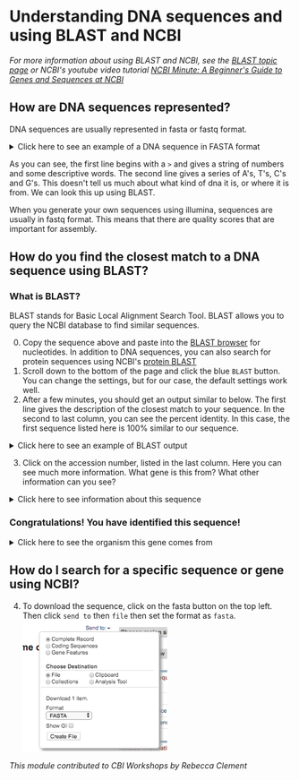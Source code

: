 # Understanding DNA sequences and using BLAST and NCBI
*For more information about using BLAST and NCBI, see the [BLAST topic page](https://blast.ncbi.nlm.nih.gov/Blast.cgi?CMD=Web&PAGE_TYPE=BlastDocs&DOC_TYPE=BlastHelp) or NCBI's youtube video tutorial [NCBI Minute: A Beginner's Guide to Genes and Sequences at NCBI](https://www.youtube.com/watch?v=QIZ8QH6JcC8)*

## How are DNA sequences represented?
DNA sequences are usually represented in fasta or fastq format. 
<details>
  <summary>Click here to see an example of a DNA sequence in FASTA format</summary>
  
```
>HQ986301.1 
AACACTTTATTTTTTATTTGGAGCATGATCAGGGATGGTAGGAACTGCTCTAAGAGTCCTAATTCGAATT
GAATTAGGACAACCAGGATCATTAATTGGAGATGATCAAATTTATAATGTAATTGTAACAGCTCATGCTT
TTGTTATAATTTTCTTTATAGTAATACCTATTATAATTGGAGGATTTGGAAATTGATTAGTGCCACTAAT
ATTAGGAGCACCTGATATAGCTTTCCCACGATTAAATAATATAAGATTTTGATTATTACCACCTTCTCTT
ACACTTTTATTAGCAGGAAGTATAGTTGAAAGAGGTGCAGGAACAGGATGAACAGTTTATCCTCCTCTTG
CTGGTGCTATTGCTCATGCAGGAGCATCTGTAGATTTAACTATTTTTTCCCTTCACTTAGCTGGTGTATC
TTCAATTTTAGGTGCTATTAATTTTATTACTACAACAATTAATATAAAGTCACCAGGGATAAAGATAGAT
CAAATACCATTATTTGTATGAGCCGTAGTAATTACAGCTGTATTATTATTATTATCTCTTCCTGTTCTTG
CTGGTGCAATTACAATATTATTAACAGATCGAAATATTAATACATCATTCTTTGATCCTGCAGGAGGGGG
TGATCCAATTCTTTATCAACATTTATTT
```
</details>

As you can see, the first line begins with a `>` and gives a string of numbers and some descriptive words. The second line gives a series of A's, T's, C's and G's. This doesn't tell us much about what kind of dna it is, or where it is from. We can look this up using BLAST.

When you generate your own sequences using illumina, sequences are usually in fastq format. This means that there are quality scores that are important for assembly.

## How do you find the closest match to a DNA sequence using BLAST?
### What is BLAST?
BLAST stands for Basic Local Alignment Search Tool. BLAST allows you to query the NCBI database to find similar sequences.

0. Copy the sequence above and paste into the [BLAST browser](https://blast.ncbi.nlm.nih.gov/Blast.cgi?PAGE_TYPE=BlastSearch) for nucleotides. In addition to DNA sequences, you can also search for protein sequences using NCBI's [protein BLAST](https://blast.ncbi.nlm.nih.gov/Blast.cgi)
1. Scroll down to the bottom of the page and click the blue `BLAST` button. You can change the settings, but for our case, the default settings work well.
2. After a few minutes, you should get an output similar to below. The first line gives the description of the closest match to your sequence. In the second to last column, you can see the percent identity. In this case, the first sequence listed here is 100% similar to our sequence.<br/>
<details>
  <summary>Click here to see an example of BLAST output</summary>
  
![BLAST1](images/BLAST1.png)
</details>

3. Click on the accession number, listed in the last column. Here you can see much more information. What gene is this from? What other information can you see?
<details>
  <summary>Click here to see information about this sequence</summary>
  
![BLAST2](images/BLAST2.png)
This sequence is from the COI gene in the mitochondria, also known as the "barcoding gene" for animals. This means that lots of animals have had this gene sequenced, and therefore, you can look up a lot of animals using this gene.

</details>

### Congratulations! You have identified this sequence!
<details>
  <summary>Click here to see the organism this gene comes from </summary>
  
![Anax_junius](images/anax_junius_iucn.jpg)

This is *Anax junius*, one of the most beautiful dragonflies in North America. During it's short adult lifespan of only a few months, it sometimes migrates thousands of miles from Canada to Mexico.
</details>

## How do I search for a specific sequence or gene using NCBI?
4. To download the sequence, click on the fasta button on the top left. Then click `send to` then `file` then set the format as `fasta`.
![BLAST3](images/BLAST3.png)

*This module contributed to CBI Workshops by Rebecca Clement*
